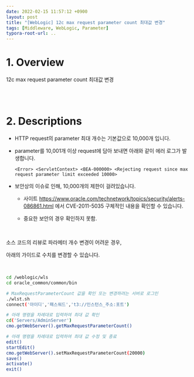 ```yaml
---
date: 2022-02-15 11:57:12 +0900
layout: post
title: "[WebLogic] 12c max request parameter count 최대값 변경"
tags: [Middleware, WebLogic, Parameter]
typora-root-url: ..
---
```



# 1. Overview

12c max request parameter count 최대값 변경


<br><br>


# 2. Descriptions

* HTTP request의 parameter 최대 개수는 기본값으로 10,000개 입니다.

* parameter를 10,001개 이상 request에 담아 보내면 아래와 같이 에러 로그가 발생합니다.

  ```
  <Error> <ServletContext> <BEA-000000> <Rejecting request since max request parameter limit exceeded 10000>
  ```

* 보안상의 이슈로 인해, 10,000개의 제한이 걸려있습니다.

  * 사이트 https://www.oracle.com/technetwork/topics/security/alerts-086861.html 에서 CVE-2011-5035 구체적인 내용을 확인할 수 있습니다.

  * 중요한 보안의 경우 확인하지 못함.

<br>

소스 코드의 리뷰로 파라메터 개수 변경이 어려운 경우,

아래의 가이드로 수치를 변경할 수 있습니다.

<br>

```bash
cd /weblogic/wls
cd oracle_common/common/bin

# MaxRequestParameterCount 값을 확인 또는 변경하려는 서버로 로그인
./wlst.sh
connect('아이디','패스워드','t3://인스턴스_주소:포트')

# 아래 명령을 차례대로 입력하여 최대 값 확인
cd('Servers/AdminServer')
cmo.getWebServer().getMaxRequestParameterCount()

# 아래 명령을 차례대로 입력하여 최대 값 수정 및 종료
edit()
startEdit()
cmo.getWebServer().setMaxRequestParameterCount(20000)
save()
activate()
exit()
```

